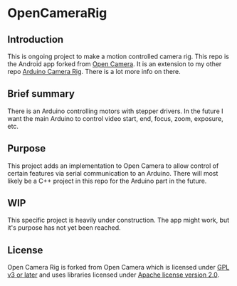 # OpenCameraRig
## Introduction
This is ongoing project to make a motion controlled camera rig. This repo is the Android app forked from [Open Camera](https://sourceforge.net/projects/opencamera/). It is an extension to my other repo [Arduino Camera Rig](https://github.com/Civelier/ArduinoCameraRig). There is a lot more info on there.

## Brief summary
There is an Arduino controlling motors with stepper drivers. In the future I want the main Arduino to control video start, end, focus, zoom, exposure, etc.

## Purpose
This project adds an implementation to Open Camera to allow control of certain features via serial communication to an Arduino. There will most likely be a C++ project in this repo for the Arduino part in the future.

## WIP
This specific project is heavily under construction. The app might work, but it's purpose has not yet been reached.

## License
Open Camera Rig is forked from Open Camera which is licensed under [GPL v3 or later](http://www.gnu.org/licenses/gpl-3.0.html) and uses libraries licensed under [Apache license version 2.0](https://www.apache.org/licenses/LICENSE-2.0.html).
